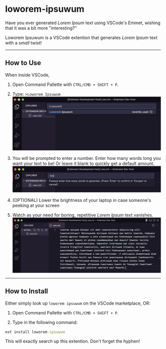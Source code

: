 # loworem-ipsuwum

Have you ever generated *Lorem Ipsum* text using VSCode's Emmet, wishing that it was a bit more "interesting?"

Loworem Ipsuwum is a VSCode extention that generates *Lorem Ipsum* text with a *small* twist!

---

## How to Use

When inside VSCode,

1. Open Command Pallette with `CTRL/CMD + SHIFT + P`.

2. Type: `>Loworem Ipsuwum` ![>"Loworem Ipsuwum"](img/1.png)

3. You will be prompted to enter a number. Enter how many words long you want your text to be! Or leave it blank to quickly get a default amount. !["Step 3"](img/2.png)

4. (OPTIONAL) Lower the brightness of your laptop in case someone's peeking at your screen

5. Watch as your need for boring, repetitive *Lorem Ipsum* text vanishes. !["uwu"](img/3.png)

---

## How to Install

Either simply look up `loworem ipsuwum` on the VSCode marketplace, OR:

1. Open Command Pallette with `CTRL/CMD + SHIFT + P`.

2. Type in the following command:

```cmd
ext install loworem-ipsuwum
```

This will exactly search up this extention. Don't forget the hyphen!
